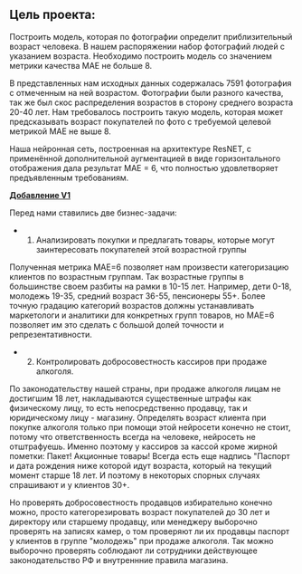 ## **Цель проекта:**

Построить модель, которая по фотографии определит приблизительный возраст человека. В нашем распоряжении набор фотографий людей с указанием возраста. Необходимо построить модель со значением метрики качества MAE не больше 8.

В представленных нам исходных данных содержалась 7591 фотография с отмеченным на ней возрастом. Фотографии были разного качества, так же был скос распределения возрастов в сторону среднего возраста 20-40 лет. Нам требовалось построить такую модель, которая может предсказывать возраст покупателей по фото с требуемой целевой метрикой MAE не выше 8.

Наша нейронная сеть, построенная на архитектуре ResNET, c применённой дополнительной аугментацией в виде горизонтального отображения дала результат MAE = 6, что полностью удовлетворяет предъявленным требованиям.

<p><u><b>Добавление V1</b></u></p>

Перед нами ставились две бизнес-задачи:
 - 1) Анализировать покупки и предлагать товары, которые могут заинтересовать покупателей этой возрастной группы


 Полученная метрика MAE=6 позволяет нам произвести категоризацию клиентов по возрастным группам. Так возрастные группы в большинстве своем разбиты на рамки в 10-15 лет. Например, дети 0-18, молодежь 19-35, средний возраст 36-55, пенсионеры 55+. Более точную градацию категорий возрастов должны устанавливать маркетологи и аналитики для конкретных групп товаров, но МАЕ=6 позволяет им это сделать с большой долей точности и репрезентативности.


 - 2) Контролировать добросовестность кассиров при продаже алкоголя.


 По законодательству нашей страны, при продаже алкоголя лицам не достигшим 18 лет, накладываются существенные штрафы как физическому лицу, то есть непосредственно продавцу, так и юридическому лицу - магазину. Определять возраст клиента при покупке алкоголя только при помощи этой нейросети конечно не стоит, потому что ответственность всегда на человеке, нейросеть не отштрафуешь. Именно поэтому у кассиров за кассой кроме жирной пометки: Пакет! Акционные товары! Всегда есть еще надпись "Паспорт и дата рождения ниже которой идут возраста, который на текущий момент старше 18 лет. И поэтому в некоторых спорных случаях спрашивают и у клиентов 30+.

 Но проверять добросовестность продавцов избирательно конечно можно, просто категорезировать возраст покупателей до 30 лет и директору или старшему продавцу, или менеджеру выборочно проверять на записях камер, о том проверяют ли их продавцы паспорт у клиентов в группе "молодежь" при продаже алкоголя. Так можно выборочно проверять соблюдают ли сотрудники действующее законодательство РФ и внутреннние правила магазина.
